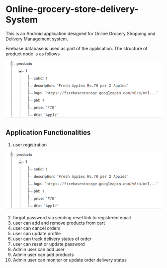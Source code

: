 # Online-grocery-store-delivery-System

This is an Android application designed for Online Grocery Shopping and Delivery Management system.

Firebase database is used as part of the application. The structure of product node is as follows

![Alt text](https://github.com/rahulpr22/Online-grocery-store-delivery-System/blob/master/screenshots/productData%20firebase.PNG?raw=true "Optional Title")



Application Functionalities
-------------------------------------

1. user registration 

![Alt text](https://github.com/rahulpr22/Online-grocery-store-delivery-System/blob/master/screenshots/productData%20firebase.PNG?raw=true "Optional Title")

2. forgot password via sending reset link to registered email
3. user can add and remove products from cart
4. user can cancel orders
5. user can update profile
6. user can track delivery status of order
7. user can reset or update password
8. Admin user can add user
9. Admin user can add products
10. Admin user can monitor or update order delivery status

